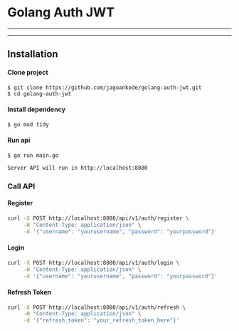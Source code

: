 # Golang Auth JWT
---
---

## Installation

#### Clone project

```
$ git clone https://github.com/jagoankode/golang-auth-jwt.git
$ cd golang-auth-jwt
```
#### Install dependency
```
$ go mod tidy
```
#### Run api
```
$ go run main.go
```
```bash
Server API will run in http://localhost:8080
```
### Call API

#### Register
```bash
curl -X POST http://localhost:8080/api/v1/auth/register \
     -H "Content-Type: application/json" \
     -d '{"username": "yourusername", "password": "yourpassword"}'
```
#### Login
```bash
curl -X POST http://localhost:8080/api/v1/auth/login \
     -H "Content-Type: application/json" \
     -d '{"username": "yourusername", "password": "yourpassword"}'
```
#### Refresh Token
```bash
curl -X POST http://localhost:8080/api/v1/auth/refresh \
     -H "Content-Type: application/json" \
     -d '{"refresh_token": "your_refresh_token_here"}'
```

